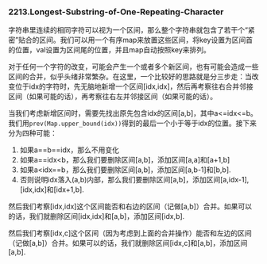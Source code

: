 ### 2213.Longest-Substring-of-One-Repeating-Character

字符串里连续的相同字符可以视为一个区间，那么整个字符串就包含了若干个“紧密”贴合的区间。我们可以用一个有序map来放置这些区间，将key设置为区间首的位置，val设置为区间尾的位置，并且map自动按照key来排列。

对于任何一个字符的改变，可能会产生一个或者多个新区间，也有可能会造成一些区间的合并，似乎头绪非常繁杂。在这里，一个比较好的思路就是分三步走：当改变位于idx的字符时，先无脑地新增一个区间[idx,idx]，然后再考察往右合并邻接区间（如果可能的话），再考察往右左并邻接区间（如果可能的话）。

当我们考虑新增区间时，需要先找出原先包含idx的区间[a,b]，其中a<=idx<=b。我们用```prev(Map.upper_bound(idx))```得到的最后一个小于等于idx的位置。接下来分为四种可能：
1. 如果a==b==idx，那么不用变化
2. 如果a==idx<b，那么我们要删除区间[a,b]，添加区间[a,a]和[a+1,b]
3. 如果a<idx==b，那么我们要删除区间[a,b]，添加区间[a,b-1]和[b,b].
4. 否则说明idx落入(a,b)内部，那么我们要删除区间[a,b]，添加区间[a,idx-1],[idx,idx]和[idx+1,b].

然后我们考察[idx,idx]这个区间能否和右边的区间（记做[a,b]）合并。如果可以的话，我们就删除区间[idx,idx]和[a,b]，添加区间[idx,b].

然后我们考察[idx,c]这个区间（因为考虑到上面的合并操作）能否和左边的区间（记做[a,b]）合并。如果可以的话，我们就删除区间[idx,c]和[a,b]，添加区间[a,b].
